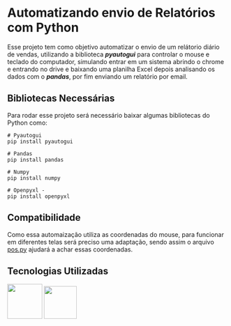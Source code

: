 # Automatizando envio de Relatórios com Python
Esse projeto tem como objetivo automatizar o envio de um relátorio diário de vendas, utilizando a biblioteca ***pyautogui*** para controlar o mouse e teclado do computador, simulando entrar em um sistema abrindo o chrome e entrando no drive e baixando uma planilha Excel depois analisando os dados com o ***pandas***, por fim enviando um relatório por email.

## Bibliotecas Necessárias
Para rodar esse projeto será necessário baixar algumas bibliotecas do Python como:
```
# Pyautogui
pip install pyautogui

# Pandas
pip install pandas

# Numpy
pip install numpy

# Openpyxl - 
pip install openpyxl
``` 
## Compatibilidade
Como essa automaização utiliza as coordenadas do mouse, para funcionar em diferentes telas será preciso uma adaptação, sendo assim o arquivo [pos.py](https://github.com/isabellegomesv/automatizando-tarefas-python/blob/master/pos.py) ajudará a achar essas coordenadas.

## Tecnologias Utilizadas
<img src="https://cdn.jsdelivr.net/gh/devicons/devicon/icons/python/python-original-wordmark.svg" width="80px" height="80px"/>  <img src="https://cdn.jsdelivr.net/gh/devicons/devicon/icons/vscode/vscode-original-wordmark.svg" width="75px" height="75px"/>
          
          
